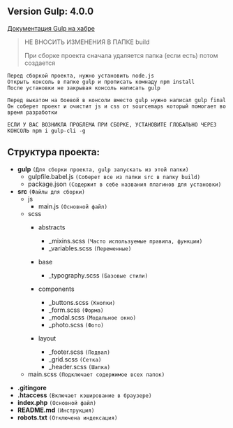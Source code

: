 Version Gulp: 4.0.0
---
[Документация Gulp на хабре](https://habr.com/ru/post/250569/ )
>НЕ ВНОСИТЬ ИЗМЕНЕНИЯ В ПАПКЕ build
>
>При сборке проекта сначала удаляется папка (если есть) потом создается

    Перед сборкой проекта, нужно установить node.js
    Открыть консоль в папке gulp и прописать комнаду npm install
    После установки не закрывая консоль написать gulp

    Перед выкатом на боевой в консоли вместо gulp нужно написал gulp final
    Он соберет проект и очистит js и css от sourcemaps который помогает во время разработки
  
`ЕСЛИ У ВАС ВОЗНИКЛА ПРОБЛЕМА ПРИ СБОРКЕ, УСТАНОВИТЕ ГЛОБАЛЬНО ЧЕРЕЗ КОНСОЛЬ npm i gulp-cli -g`
 
Структура проекта:
---

+ **gulp** `(Для сборки проекта, gulp запускать из этой папки)`
    * gulpfile.babel.js `(Соберет все из папки src в папку build)`
    * package.json `(Содержит в себе названия плагинов для установки)`
+ **src** `(Файлы для сборки)`                
    + js
        * main.js `(Основной файл)`
    + scss        
        + abstracts
            * _mixins.scss  `(Часто используемые правила, функции)`
            * _variables.scss `(Переменные)`
        + base
            * _typography.scss `(Базовые стили)`
        + components
           * _buttons.scss `(Кнопки)`
           * _form.scss `(Форма)`
           * _modal.scss `(Модальное окно)`
           * _photo.scss `(Фото)`
          
        + layout          
            * _footer.scss `(Подвал)`
            * _grid.scss `(Сетка)`
            * _header.scss `(Шапка)`           
    * main.scss `(Подключает содержимое всех папок)`
* **.gitingore**
* **.htaccess** `(Включает кэширование в браузере)`
* **index.php** `(Основной файл)`
* **README.md** `(Инструкция)`
* **robots.txt** `(Отключена индексация)`
